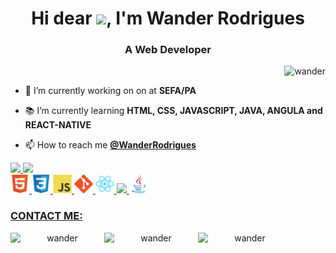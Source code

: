 

<h1 align="center">Hi dear <img src="https://raw.githubusercontent.com/kaueMarques/kaueMarques/master/hi.gif" width="30px">, I'm Wander Rodrigues</h1>
<h3 align="center">A Web Developer</h3>
<p align="right"> <img src="https://komarev.com/ghpvc/?username=wander27rodrigues" alt="wander"/></p>

- 🔭 I’m currently working on on at **SEFA/PA**

- 📚 I’m currently learning **HTML, CSS, JAVASCRIPT, JAVA, ANGULA and REACT-NATIVE**

- 📫 How to reach me  [**@WanderRodrigues**](https://happy-shirley-6b48b1.netlify.app/)

<div>
  <a href="https://github.com/wander27rodrigues">
  <img height="180em" src="https://github-readme-stats.vercel.app/api?username=wander27rodrigues&show_icons=true&theme=react&include_all_commits=true&count_private=true"/>
  <img height="180em" src="https://github-readme-stats.vercel.app/api/top-langs/?username=wander27rodrigues&layout=compact&langs_count=7&theme=react"/>
</div>
 <img width="30em" src="https://raw.githubusercontent.com/devicons/devicon/c5378d6c2510ffa0b3e4475af95618a8048d6cf1/icons/html5/html5-original.svg">
  <img width="30em" src="https://raw.githubusercontent.com/devicons/devicon/master/icons/css3/css3-original.svg">
  <img width="30em" src="https://raw.githubusercontent.com/devicons/devicon/master/icons/javascript/javascript-original.svg">
  <img width="30em" src="https://raw.githubusercontent.com/devicons/devicon/c5378d6c2510ffa0b3e4475af95618a8048d6cf1/icons/git/git-original.svg">
  <img width="30em" src="https://raw.githubusercontent.com/devicons/devicon/master/icons/react/react-original.svg">
  <img width="30em" src="https://upload.wikimedia.org/wikipedia/commons/thumb/9/9a/Visual_Studio_Code_1.35_icon.svg/1024px-Visual_Studio_Code_1.35_icon.svg.png">
  <img width="30em" src="https://raw.githubusercontent.com/devicons/devicon/master/icons/java/java-original.svg"> 

### CONTACT ME:

<p align="center">
<a href="https://www.linkedin.com/in/wander-souza-9469831bb/" target="blank"><img align="left" width="150em" src="https://img.shields.io/badge/LinkedIn-0077B5?style=for-the-badge&logo=linkedin&logoColor=white" alt="wander"/></a>
<a href="https://www.facebook.com/wander.alisson/" target="blank"><img align="left" width="150em" src="https://img.shields.io/badge/Facebook-1877F2?style=for-the-badge&logo=facebook&logoColor=white" alt="wander"/></a>
<a href="https://www.instagram.com/wa_rodrigues_/" target="blank"><img align="left" width="150em" src="https://img.shields.io/badge/Instagram-E4405F?style=for-the-badge&logo=instagram&logoColor=white" alt="wander"/></a>
</p>

